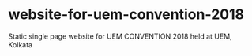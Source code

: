 # website-for-uem-convention-2018
Static single page website for UEM CONVENTION 2018 held at UEM, Kolkata
